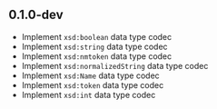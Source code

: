 ## 0.1.0-dev

- Implement `xsd:boolean` data type codec
- Implement `xsd:string` data type codec
- Implement `xsd:nmtoken` data type codec
- Implement `xsd:normalizedString` data type codec
- Implement `xsd:Name` data type codec
- Implement `xsd:token` data type codec
- Implement `xsd:int` data type codec
